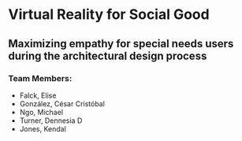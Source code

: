 ﻿# Virtual Reality for Social Good
## Maximizing empathy for special needs users during the architectural design process
### Team Members:
* Falck, Elise
* González, César Cristóbal
* Ngo, Michael
* Turner, Dennesia D
* Jones, Kendal

